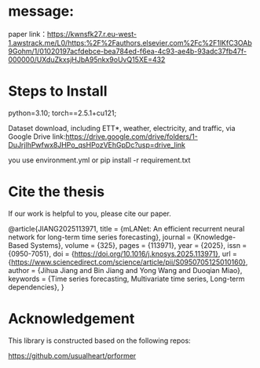 # message:
  paper link：https://kwnsfk27.r.eu-west-1.awstrack.me/L0/https:%2F%2Fauthors.elsevier.com%2Fc%2F1lKfC3OAb9Gohm/1/01020197acfdebce-bea784ed-f6ea-4c93-ae4b-93adc37fb47f-000000/UXduZkxsjHJbA95nkx9oUvQ15XE=432








# Steps to Install 

 python=3.10;
 torch==2.5.1+cu121;

Dataset download, including ETT*, weather, electricity, and traffic, via Google Drive link:https://drive.google.com/drive/folders/1-DuJrjlhPwfwx8JHPo_qsHPozVEhGpDc?usp=drive_link

 you use environment.yml or pip install -r requirement.txt








# Cite the thesis

If our work is helpful to you, please cite our paper.

@article{JIANG2025113971,
title = {mLANet: An efficient recurrent neural network for long-term time series forecasting},
journal = {Knowledge-Based Systems},
volume = {325},
pages = {113971},
year = {2025},
issn = {0950-7051},
doi = {https://doi.org/10.1016/j.knosys.2025.113971},
url = {https://www.sciencedirect.com/science/article/pii/S0950705125010160},
author = {Jihua Jiang and Bin Jiang and Yong Wang and Duoqian Miao},
keywords = {Time series forecasting, Multivariate time series, Long-term dependencies},
}

# Acknowledgement
This library is constructed based on the following repos:

https://github.com/usualheart/prformer
